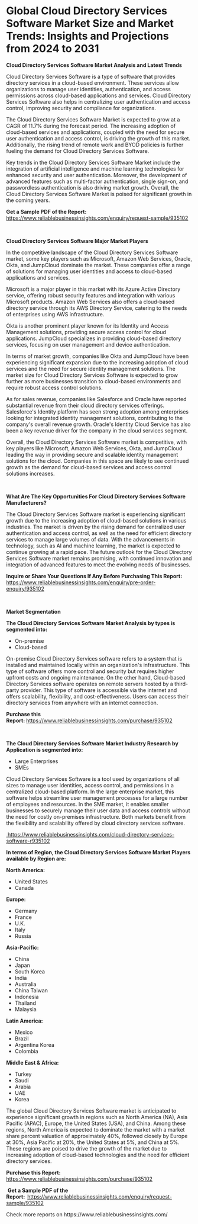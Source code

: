 <p><h1>Global Cloud Directory Services Software Market Size and Market Trends: Insights and Projections from 2024 to 2031</h1></p><p><strong>Cloud Directory Services Software Market Analysis and Latest Trends</strong></p>
<p><p>Cloud Directory Services Software is a type of software that provides directory services in a cloud-based environment. These services allow organizations to manage user identities, authentication, and access permissions across cloud-based applications and services. Cloud Directory Services Software also helps in centralizing user authentication and access control, improving security and compliance for organizations.</p><p>The Cloud Directory Services Software Market is expected to grow at a CAGR of 11.7% during the forecast period. The increasing adoption of cloud-based services and applications, coupled with the need for secure user authentication and access control, is driving the growth of this market. Additionally, the rising trend of remote work and BYOD policies is further fueling the demand for Cloud Directory Services Software.</p><p>Key trends in the Cloud Directory Services Software Market include the integration of artificial intelligence and machine learning technologies for enhanced security and user authentication. Moreover, the development of advanced features such as multi-factor authentication, single sign-on, and passwordless authentication is also driving market growth. Overall, the Cloud Directory Services Software Market is poised for significant growth in the coming years.</p></p>
<p><strong>Get a Sample PDF of the Report:&nbsp;</strong> <a href="https://www.reliablebusinessinsights.com/enquiry/request-sample/935102">https://www.reliablebusinessinsights.com/enquiry/request-sample/935102</a></p>
<p>&nbsp;</p>
<p><strong>Cloud Directory Services Software Major Market Players</strong></p>
<p><p>In the competitive landscape of the Cloud Directory Services Software market, some key players such as Microsoft, Amazon Web Services, Oracle, Okta, and JumpCloud dominate the market. These companies offer a range of solutions for managing user identities and access to cloud-based applications and services.</p><p>Microsoft is a major player in this market with its Azure Active Directory service, offering robust security features and integration with various Microsoft products. Amazon Web Services also offers a cloud-based directory service through its AWS Directory Service, catering to the needs of enterprises using AWS infrastructure.</p><p>Okta is another prominent player known for its Identity and Access Management solutions, providing secure access control for cloud applications. JumpCloud specializes in providing cloud-based directory services, focusing on user management and device authentication.</p><p>In terms of market growth, companies like Okta and JumpCloud have been experiencing significant expansion due to the increasing adoption of cloud services and the need for secure identity management solutions. The market size for Cloud Directory Services Software is expected to grow further as more businesses transition to cloud-based environments and require robust access control solutions.</p><p>As for sales revenue, companies like Salesforce and Oracle have reported substantial revenue from their cloud directory services offerings. Salesforce's Identity platform has seen strong adoption among enterprises looking for integrated identity management solutions, contributing to the company's overall revenue growth. Oracle's Identity Cloud Service has also been a key revenue driver for the company in the cloud services segment.</p><p>Overall, the Cloud Directory Services Software market is competitive, with key players like Microsoft, Amazon Web Services, Okta, and JumpCloud leading the way in providing secure and scalable identity management solutions for the cloud. Companies in this space are likely to see continued growth as the demand for cloud-based services and access control solutions increases.</p></p>
<p>&nbsp;</p>
<p><strong>What Are The Key Opportunities For Cloud Directory Services Software Manufacturers?</strong></p>
<p><p>The Cloud Directory Services Software market is experiencing significant growth due to the increasing adoption of cloud-based solutions in various industries. The market is driven by the rising demand for centralized user authentication and access control, as well as the need for efficient directory services to manage large volumes of data. With the advancements in technology, such as AI and machine learning, the market is expected to continue growing at a rapid pace. The future outlook for the Cloud Directory Services Software market remains promising, with continued innovation and integration of advanced features to meet the evolving needs of businesses.</p></p>
<p><strong>Inquire or Share Your Questions If Any Before Purchasing This Report:</strong> <a href="https://www.reliablebusinessinsights.com/enquiry/pre-order-enquiry/935102">https://www.reliablebusinessinsights.com/enquiry/pre-order-enquiry/935102</a></p>
<p>&nbsp;</p>
<p><strong>Market Segmentation</strong></p>
<p><strong>The Cloud Directory Services Software Market Analysis by types is segmented into:</strong></p>
<p><ul><li>On-premise</li><li>Cloud-based</li></ul></p>
<p><p>On-premise Cloud Directory Services software refers to a system that is installed and maintained locally within an organization's infrastructure. This type of software offers more control and security but requires higher upfront costs and ongoing maintenance. On the other hand, Cloud-based Directory Services software operates on remote servers hosted by a third-party provider. This type of software is accessible via the internet and offers scalability, flexibility, and cost-effectiveness. Users can access their directory services from anywhere with an internet connection.</p></p>
<p><strong>Purchase this Report:&nbsp;</strong><a href="https://www.reliablebusinessinsights.com/purchase/935102">https://www.reliablebusinessinsights.com/purchase/935102</a></p>
<p>&nbsp;</p>
<p><strong>The Cloud Directory Services Software Market Industry Research by Application is segmented into:</strong></p>
<p><ul><li>Large Enterprises</li><li>SMEs</li></ul></p>
<p><p>Cloud Directory Services Software is a tool used by organizations of all sizes to manage user identities, access control, and permissions in a centralized cloud-based platform. In the large enterprise market, this software helps streamline user management processes for a large number of employees and resources. In the SME market, it enables smaller businesses to securely manage their user data and access controls without the need for costly on-premises infrastructure. Both markets benefit from the flexibility and scalability offered by cloud directory services software.</p></p>
<p><a href="https://www.reliablebusinessinsights.com/cloud-directory-services-software-r935102">&nbsp;https://www.reliablebusinessinsights.com/cloud-directory-services-software-r935102</a></p>
<p><strong>In terms of Region, the Cloud Directory Services Software Market Players available by Region are:</strong></p>
<p>
    <p> <strong> North America: </strong>
        <ul>
            <li>United States</li>
            <li>Canada</li>
        </ul>
        </p> 
    <p> <strong> Europe: </strong>
        <ul>
            <li>Germany</li>
            <li>France</li>
            <li>U.K.</li>
            <li>Italy</li>
            <li>Russia</li>
        </ul>
        </p> 
    <p> <strong> Asia-Pacific: </strong>
        <ul>
            <li>China</li>
            <li>Japan</li>
            <li>South Korea</li>
            <li>India</li>
            <li>Australia</li>
            <li>China Taiwan</li>
            <li>Indonesia</li>
            <li>Thailand</li>
            <li>Malaysia</li>
        </ul>
        </p> 
    <p> <strong> Latin America: </strong>
        <ul>
            <li>Mexico</li>
            <li>Brazil</li>
            <li>Argentina Korea</li>
            <li>Colombia</li>
        </ul>
        </p> 
    <p> <strong> Middle East & Africa: </strong>
        <ul>
            <li>Turkey</li>
            <li>Saudi</li>
            <li>Arabia</li>
            <li>UAE</li>
            <li>Korea</li>
        </ul>
    </p>
    </p>
<p><p>The global Cloud Directory Services Software market is anticipated to experience significant growth in regions such as North America (NA), Asia Pacific (APAC), Europe, the United States (USA), and China. Among these regions, North America is expected to dominate the market with a market share percent valuation of approximately 40%, followed closely by Europe at 30%, Asia Pacific at 20%, the United States at 5%, and China at 5%. These regions are poised to drive the growth of the market due to increasing adoption of cloud-based technologies and the need for efficient directory services.</p></p>
<p><strong>Purchase this Report: </strong><a href="https://www.reliablebusinessinsights.com/purchase/935102">https://www.reliablebusinessinsights.com/purchase/935102</a></p>
<p>&nbsp;<strong>Get a Sample PDF of the Report:&nbsp;&nbsp;</strong><a href="https://www.reliablebusinessinsights.com/enquiry/request-sample/935102">https://www.reliablebusinessinsights.com/enquiry/request-sample/935102</a></p>
<p><strong></strong></p>
<p>Check more reports on https://www.reliablebusinessinsights.com/</p>